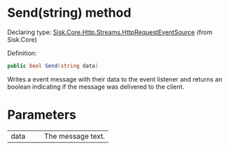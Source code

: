 <!--

Copyrights 2023 Sisk Framework - CypherPotato
Published under MIT license

!!! DO NOT EDIT THIS FILE !!!
This file was generated by a tool in the Sisk package. To edit the information in this documentation,
edit the XML documentation present in the Sisk source code.

-->


# Send(string) method

Declaring type: [Sisk.Core.Http.Streams.HttpRequestEventSource](/spec/Sisk.Core.Http.Streams.HttpRequestEventSource.md) (from Sisk.Core)


Definition:

```cs
public bool Send(string data)
```

Writes a event message with their data to the event listener and returns an boolean indicating if the message was delivered to the client.


# Parameters

<table>
    <tbody>
<tr>
    <td width="33%">data</td>
    <td>The message text.</td>
</tr>
    </tbody>
</table>

